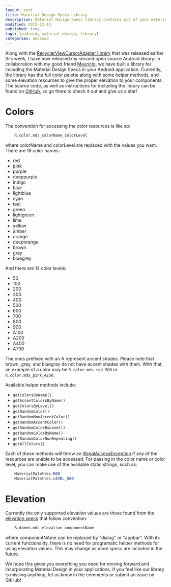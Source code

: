 ```yaml
---
layout: post
title: Material Design Specs Library
description: Material Design Specs library contains all of your material design color palettes.
modified: 2015-12-13
published: true
tags: [android, material design, library]
categories: android
---
```


Along with the [RecyclerViewCursorAdapter library](http://androidessence.com/recyclerview-cursoradapter-library/) that was released earlier this week, I have now released my second open source Android library. In collaboration with my good friend [Maurício](https://github.com/Mauker1), we have built a library for including the Material Design Specs in your Android application. Currently, the library has the full color palette along with some helper methods, and some elevation resources to give the proper elevation to your components. The source code, as well as instructions for including the library can be found on [GitHub](https://github.com/androidessence/MaterialDesignSpecs), so go there to check it out and give us a star!

<!--more-->

# Colors

The convention for accessing the color resources is like so:

```xml
	R.color.mds_colorName_colorLevel
```

where colorName and colorLevel are replaced with the values you want. There are 19 color names:

* red
* pink
* purple
* deeppurple
* indigo
* blue
* lightblue
* cyan
* teal
* green
* lightgreen
* lime
* yellow
* amber
* orange
* deeporange
* brown
* grey
* bluegrey

And there are 14 color levels:

* 50
* 100
* 200
* 300
* 400
* 500
* 600
* 700
* 800
* 900
* A100
* A200
* A400
* A700

The ones prefixed with an A represent accent shades. Please note that brown, grey, and bluegray do not have accent shades with them. With that, an example of a color may be `R.color.mds_red_500` or `R.color.mds_pink_A200`.

Available helper methods include:

* `getColorsByName()`
* `getAccentColorsByName()`
* `getColorsByLevel()`
* `getRandomColor()`
* `getRandomNonAccentColor()`
* `getRandomAccentColor()`
* `getRandomColorByLevel()`
* `getRandomColorByName()`
* `getRandomColorNonRepeating()`
* `getAllColors()`

Each of these methods will throw an [IllegalAccessException](http://developer.android.com/intl/pt-br/reference/java/lang/IllegalAccessException.html) if any of the resources are unable to be accessed. For passing in the color name or color level, you can make use of the available static strings, such as:

```java
	MaterialPalettes.RED
	MaterialPalettes.LEVEL_500
```

# Elevation

Currently the only supported elevation values are those found from the [elevation specs](https://www.google.com/design/spec/what-is-material/elevation-shadows.html#elevation-shadows-elevation-android) that follow convention:

```xml
	R.dimen.mds_elevation_componentName
```

where componentNAme can be replaced by "dialog" or "appbar". With its current functionality, there is no need for programatic helper methods for using elevation values. This may change as more specs are included in the future.

We hope this gives you everything you need for moving forward and incorporating Material Design in your applications. If you feel like our library is missing anything, let us know in the comments or submit an issue on GitHub!